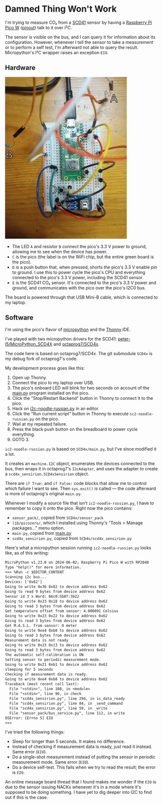 Damned Thing Won't Work
=======================
I'm trying to measure CO₂ from a [SCD41][1] sensor by having a
[Raspberry Pi Pico W][2] ([pinout][3]) talk to it over I²C.

The sensor is visible on the bus, and I can query it for information about its
configuration. However, whenever I tell the sensor to take a measurement or to
perform a self test, I'm afterward not able to query the result. Micropython's
I²C wrapper raises an exception `EIO`.

Hardware
--------
<img alt="labeled photograph diagramming the breadboard"
  src="images/pico-labeled.jpg" width="400" />

- The LED `A` and resistor `B` connect the pico's 3.3 V power to ground,
  allowing me to see when the device has power.
- `C` is the pico (the label is on the WiFi chip, but the entire green board is
  the pico).
- `D` is a push button that, when pressed, shorts the pico's 3.3 V enable pin
  to ground. I use this to power cycle the pico's CPU and everything connected
  to the pico's 3.3 V power, including the SCD41 sensor.
- `E` is the SCD41 CO₂ sensor. It's connected to the pico's 3.3 V power and
  ground, and communicates with the pico over the pico's I2C0 bus.

The board is powered through that USB Mini-B cable, which is connected to my
laptop.

Software
--------
I'm using the pico's flavor of [micropython][4] and the [Thonny][5] IDE.

I've played with two micropython drivers for the SCD41:
[peter-l5/MicroPython_SCD4X][6] and [octaprog7/SCD4x][7].

The code here is based on octaprog7/SCD4x. The git submodule `SCD4x` is my
debug fork of octaprog7's code.

My development process goes like this:

1. Open up Thonny.
2. Connect the pico to my laptop over USB.
3. The pico's onboard LED will blink for two seconds on account of the
  [main.py](main.py) program installed on the pico.
4. Click the "Stop/Restart Backend" button in Thonny to connect it to the pico.
5. Hack on [i2c-noodle-russian.py](i2c-noodle-russian.py) in an editor.
6. Click the "Run current script" button in Thonny to execute
   `ic2-noodle-russian.py` on the pico.
7. Wail at my repeated failure.
8. Press the black push button on the breadboard to power cycle everything.
9. GOTO 3.

`ic2-noodle-russian.py` is based on `SCD4x/main.py`, but I've since modified it
a lot.

It creates an `machine.I2C` object, enumerates the devices connected to the
bus, then wraps it in octaprog7's `I2cAdapter`, and uses the adapter to create
a `scd4x_sensirion.SCD4xSensirion` object.

There are `if True:` and `if False:` code blocks that allow me to control which
failure I want to see. Then `sys.exit()` is called — the code afterward is
more of octaprog's original `main.py`.

Whenever I modify a source file that isn't `ic2-noodle-russian.py`, I have to
remember to copy it onto the pico. Right now the pico contains:

- `sensor_pack/`, copied from `SCD4x/sensor_pack`
- `lib/picozero/`, which I installed using Thonny's
  "Tools > Manage packages..." menu option.
- `main.py`, copied from [main.py](main.py)
- `scd4x_sensirion.py`, copied from `SCD4x/scd4x_sensirion.py`

Here's what a micropython session running `ic2-noodle-russian.py` looks like,
as of this writing:
```pycon
MicroPython v1.23.0 on 2024-06-02; Raspberry Pi Pico W with RP2040
Type "help()" for more information.
>>> %Run -c $EDITOR_CONTENT
Scanning i2c bus...
Devices: ['0x62']
Going to write 0x36 0x82 to device address 0x62
Going to read 9 bytes from device address 0x62
Sensor id 3 x Word: 66c0:5b07:3b22
Going to write 0x23 0x18 to device address 0x62
Going to read 3 bytes from device address 0x62
Get temperature offset from sensor: 4.000091 Celsius
Going to write 0x23 0x22 to device address 0x62
Going to read 3 bytes from device address 0x62
Get M.A.S.L. from sensor: 0 meter
Going to write 0xe4 0xb8 to device address 0x62
Going to read 3 bytes from device address 0x62
Measurement data is not ready
Going to write 0x23 0x13 to device address 0x62
Going to read 3 bytes from device address 0x62
The automatic self-calibration is ON
Setting sensor to periodic measurement mode.
Going to write 0x21 0xb1 to device address 0x62
sleeping for 5 seconds
Checking if measurement data is ready.
Going to write 0xe4 0xb8 to device address 0x62
Traceback (most recent call last):
  File "<stdin>", line 108, in <module>
  File "<stdin>", line 96, in check
  File "scd4x_sensirion.py", line 294, in is_data_ready
  File "scd4x_sensirion.py", line 84, in _send_command
  File "scd4x_sensirion.py", line 59, in _write
  File "sensor_pack/bus_service.py", line 112, in write
OSError: [Errno 5] EIO
>>> 
```
I've tried the following things:

- Sleep for longer than 5 seconds. It makes no difference.
- Instead of checking if measurement data is ready, just read it instead. Same
  error (`EIO`).
- Do a single-shot measurement instead of putting the sensor in periodic
  measurement mode. Same error (`EIO`).
- Do a device self-test. This fails when we try to read the result; the error
  is `EIO`.

An online message board thread that I found makes me wonder if the `EIO` is due
to the sensor issuing NACKs whenever it's in a mode where it's supposed to be
doing something. I have yet to dig deeper into I2C to find out if this is the
case.

[1]: https://sensirion.com/media/documents/48C4B7FB/64C134E7/Sensirion_SCD4x_Datasheet.pdf
[2]: https://datasheets.raspberrypi.com/picow/pico-w-datasheet.pdf
[3]: https://datasheets.raspberrypi.com/picow/PicoW-A4-Pinout.pdf
[4]: https://docs.micropython.org/en/latest/
[5]: https://thonny.org/
[6]: https://github.com/peter-l5/MicroPython_SCD4X
[7]: https://github.com/octaprog7/SCD4x
